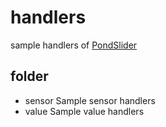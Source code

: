 # handlers
sample handlers of [PondSlider](https://github.com/UedaTakeyuki/pondslider)

## folder
- sensor
  Sample sensor handlers
- value
  Sample value handlers
